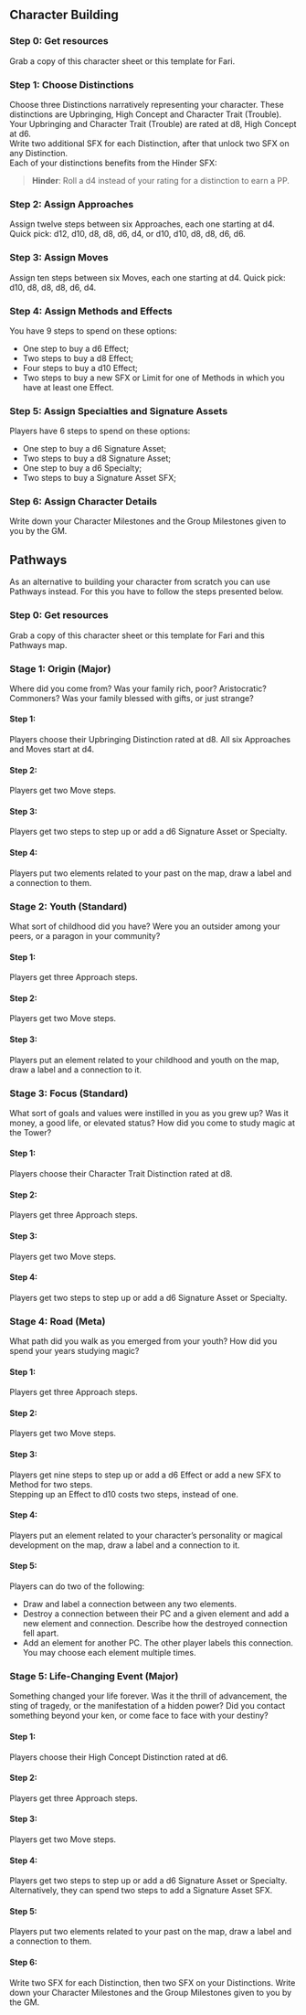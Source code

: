 ## Character Building

### Step 0: Get resources

Grab a copy of this character sheet or this template for Fari.

### Step 1: Choose Distinctions

Choose three Distinctions narratively representing your character. These distinctions are Upbringing, High Concept and Character Trait (Trouble). Your Upbringing and Character Trait (Trouble) are rated at d8, High Concept at d6.  
Write two additional SFX for each Distinction, after that unlock two SFX on any Distinction.  
Each of your distinctions benefits from the Hinder SFX:  
> **Hinder**: Roll a d4 instead of your rating for a distinction to earn a PP.

### Step 2: Assign Approaches

Assign twelve steps between six Approaches, each one starting at d4. Quick pick: d12, d10, d8, d8, d6, d4, or d10, d10, d8, d8, d6, d6.

### Step 3: Assign Moves

Assign ten steps between six Moves, each one starting at d4. Quick pick: d10, d8, d8, d8, d6, d4.

### Step 4: Assign Methods and Effects

You have 9 steps to spend on these options:
- One step to buy a d6 Effect;
- Two steps to buy a d8 Effect;
- Four steps to buy a d10 Effect;
- Two steps to buy a new SFX or Limit for one of Methods in which you have at least one Effect.

### Step 5: Assign Specialties and Signature Assets

Players have 6 steps to spend on these options:
- One step to buy a d6 Signature Asset;
- Two steps to buy a d8 Signature Asset;
- One step to buy a d6 Specialty;
- Two steps to buy a Signature Asset SFX;

### Step 6: Assign Character Details

Write down your Character Milestones and the Group Milestones given to you by the GM.

## Pathways

As an alternative to building your character from scratch you can use Pathways instead. For this you have to follow the steps presented below.

### Step 0: Get resources

Grab a copy of this character sheet or this template for Fari and this Pathways map.

### Stage 1: Origin (Major)

Where did you come from? Was your family rich, poor? Aristocratic? Commoners? Was your family blessed with gifts, or just strange?

#### Step 1:

Players choose their Upbringing Distinction rated at d8. All six Approaches and Moves start at d4.

#### Step 2:

Players get two Move steps.

#### Step 3:

Players get two steps to step up or add a d6 Signature Asset or Specialty.

#### Step 4:

Players put two elements related to your past on the map, draw a label and a connection to them.

### Stage 2: Youth (Standard)

What sort of childhood did you have? Were you an outsider among your peers, or a paragon in your community?

#### Step 1:

Players get three Approach steps.

#### Step 2:

Players get two Move steps.

#### Step 3:

Players put an element related to your childhood and youth on the map, draw a label and a connection to it.

### Stage 3: Focus (Standard)

What sort of goals and values were instilled in you as you grew up? Was it money, a good life, or elevated status? How did you come to study magic at the Tower?

#### Step 1:
Players choose their Character Trait Distinction rated at d8.

#### Step 2:

Players get three Approach steps.

#### Step 3:

Players get two Move steps.

#### Step 4:

Players get two steps to step up or add a d6 Signature Asset or Specialty.

### Stage 4: Road (Meta)

What path did you walk as you emerged from your youth? How did you spend your years studying magic?

#### Step 1:

Players get three Approach steps.

#### Step 2:

Players get two Move steps.

#### Step 3:

Players get nine steps to step up or add a d6 Effect or add a new SFX to Method for two steps.  
Stepping up an Effect to d10 costs two steps, instead of one.

#### Step 4:

Players put an element related to your character’s personality or magical development on the map, draw a label and a connection to it.

#### Step 5:

Players can do two of the following:
- Draw and label a connection between any two elements.
- Destroy a connection between their PC and a given element and add a new element and connection. Describe how the destroyed connection fell apart.
- Add an element for another PC. The other player labels this connection.
You may choose each element multiple times.

### Stage 5: Life-Changing Event (Major)

Something changed your life forever. Was it the thrill of advancement, the sting of tragedy, or the manifestation of a hidden power? Did you contact something beyond your ken, or come face to face with your destiny?

#### Step 1:

Players choose their High Concept Distinction rated at d6.

#### Step 2:

Players get three Approach steps.

#### Step 3:

Players get two Move steps.

#### Step 4:

Players get two steps to step up or add a d6 Signature Asset or Specialty.  
Alternatively, they can spend two steps to add a Signature Asset SFX.

#### Step 5:

Players put two elements related to your past on the map, draw a label and a connection to them.

#### Step 6:

Write two SFX for each Distinction, then two SFX on your Distinctions. Write down your Character Milestones and the Group Milestones given to you by the GM.